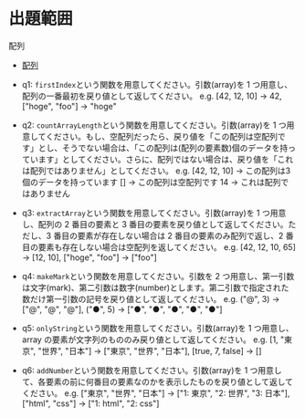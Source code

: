 # 出題範囲

配列

- [配列](https://jsprimer.net/basic/array/)

- q1: `firstIndex`という関数を用意してください。引数(array)を 1 つ用意し、配列の一番最初を戻り値として返してください。
  e.g. [42, 12, 10] -> 42, ["hoge", "foo"] -> "hoge"

- q2: `countArrayLength`という関数を用意してください。引数(array)を 1 つ用意してください。もし、空配列だったら、戻り値を「この配列は空配列です」とし、そうでない場合は、「この配列は(配列の要素数)個のデータを持っています」としてください。さらに、配列ではない場合は、戻り値を「これは配列ではありません」としてください。
  e.g.
  [42, 12, 10] -> この配列は3個のデータを持っています
  [] -> この配列は空配列です
  14 -> これは配列ではありません

- q3: `extractArray`という関数を用意してください。引数(array)を 1 つ用意し、配列の 2 番目の要素と 3 番目の要素を戻り値として返してください。ただし、3 番目の要素が存在しない場合は 2 番目の要素のみ配列で返し、2 番目の要素も存在しない場合は空配列を返してください。
  e.g. [42, 12, 10, 65] -> [12, 10], ["hoge", "foo"] -> ["foo"]

- q4: `makeMark`という関数を用意してください。引数を 2 つ用意し、第一引数は文字(mark)、第二引数は数字(number)とします。第二引数で指定された数だけ第一引数の記号を戻り値として返してください。
  e.g. ("@", 3) -> ["@", "@", "@"], ("●", 5) -> ["●", "●", "●", "●", "●"]

- q5: `onlyString`という関数を用意してください。引数(array)を 1 つ用意し、array の要素が文字列のもののみ戻り値として返してください。
  e.g. [1, "東京", "世界", "日本"] -> ["東京", "世界", "日本"], [true, 7, false] -> []

- q6: `addNumber`という関数を用意してください。引数(array)を 1 つ用意して、各要素の前に何番目の要素なのかを表示したものを戻り値として返してください。
  e.g. ["東京", "世界", "日本"] -> ["1: 東京", "2: 世界", "3: 日本"], ["html", "css"] -> ["1: html", "2: css"]
